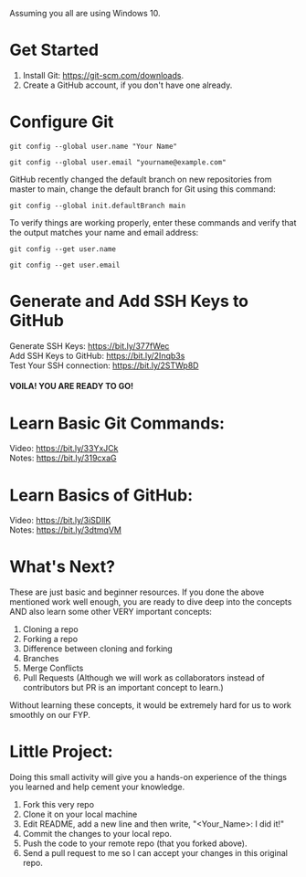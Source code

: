 Assuming you all are using Windows 10.

# Get Started

1. Install Git: https://git-scm.com/downloads.
2. Create a GitHub account, if you don't have one already.

# Configure Git

```
git config --global user.name "Your Name"
```
```
git config --global user.email "yourname@example.com"
```

GitHub recently changed the default branch on new repositories from master to main, change the default branch for Git using this command:

```
git config --global init.defaultBranch main
```

To verify things are working properly, enter these commands and verify that the output matches your name and email address:

```
git config --get user.name
```
```
git config --get user.email
```

# Generate and Add SSH Keys to GitHub

Generate SSH Keys: https://bit.ly/377fWec<br />
Add SSH Keys to GitHub: https://bit.ly/2Inqb3s<br />
Test Your SSH connection: https://bit.ly/2STWp8D

#### VOILA! YOU ARE READY TO GO!

# Learn Basic Git Commands:

Video: https://bit.ly/33YxJCk<br />
Notes: https://bit.ly/319cxaG


# Learn Basics of GitHub:

Video: https://bit.ly/3iSDllK<br />
Notes: https://bit.ly/3dtmqVM

# What's Next?

These are just basic and beginner resources. If you done the above mentioned work well enough, you are ready to dive deep into the concepts AND also learn some other VERY important concepts:

1. Cloning a repo
2. Forking a repo 
3. Difference between cloning and forking
4. Branches
5. Merge Conflicts
6. Pull Requests (Although we will work as collaborators instead of contributors but PR is an important concept to learn.)

Without learning these concepts, it would be extremely hard for us to work smoothly on our FYP.

# Little Project:

Doing this small activity will give you a hands-on experience of the things you learned
and help cement your knowledge.

1. Fork this very repo
2. Clone it on your local machine
3. Edit README, add a new line and then write, "<Your_Name>: I did it!"
4. Commit the changes to your local repo.
5. Push the code to your remote repo (that you forked above).
6. Send a pull request to me so I can accept your changes in this original repo.
